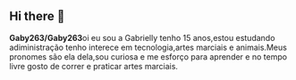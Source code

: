 ## Hi there 👋


**Gaby263/Gaby263**oi eu sou a Gabrielly tenho 15 anos,estou estudando adiministração tenho
interece em tecnologia,artes marciais e animais.Meus pronomes são ela dela,sou curiosa e me
esforço para aprender e no tempo livre gosto de correr e praticar artes marciais.


